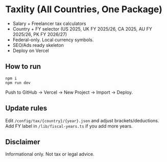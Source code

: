 # Taxlity (All Countries, One Package)

- Salary + Freelancer tax calculators
- Country + FY selector (US 2025, UK FY 2025/26, CA 2025, AU FY 2025/26, PK FY 2026/27)
- Federal-only. Local currency symbols.
- SEO/Ads ready skeleton
- Deploy on Vercel

## How to run
```
npm i
npm run dev
```
Push to GitHub → Vercel → New Project → Import → Deploy.

## Update rules
Edit `/config/tax/{country}/{year}.json` and adjust brackets/deductions. Add FY label in `/lib/fiscal-years.ts` if you add more years.

## Disclaimer
Informational only. Not tax or legal advice.

